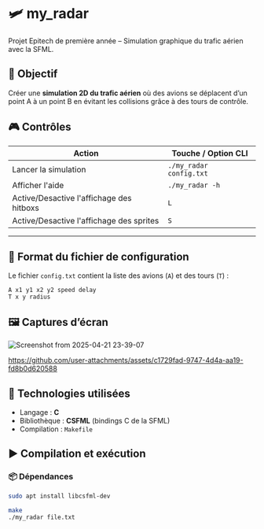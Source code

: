 # 🛩️ my_radar

Projet Epitech de première année – Simulation graphique du trafic aérien avec la SFML.

## 📌 Objectif

Créer une **simulation 2D du trafic aérien** où des avions se déplacent d’un point A à un point B en évitant les collisions grâce à des tours de contrôle.

## 🎮 Contrôles

| Action             | Touche / Option CLI       |
|--------------------|---------------------------|
| Lancer la simulation | `./my_radar config.txt`   |
| Afficher l'aide | `./my_radar -h`                      |
| Active/Desactive l'affichage des hitboxs |  `L`     |
| Active/Desactive l'affichage des sprites |  `S`     |

---

## 📁 Format du fichier de configuration

Le fichier `config.txt` contient la liste des avions (`A`) et des tours (`T`) :

```text
A x1 y1 x2 y2 speed delay
T x y radius
```

## 🖼️ Captures d’écran 
![Screenshot from 2025-04-21 23-39-07](https://github.com/user-attachments/assets/0e9691fc-8ec5-4049-9e7d-8901c3bb9205)

https://github.com/user-attachments/assets/c1729fad-9747-4d4a-aa19-fd8b0d620588

## 🧰 Technologies utilisées

- Langage : **C**
- Bibliothèque : **CSFML** (bindings C de la SFML)
- Compilation : `Makefile`

## ▶️ Compilation et exécution

### 📦 Dépendances
```bash
sudo apt install libcsfml-dev
```
```bash
make
./my_radar file.txt
```
